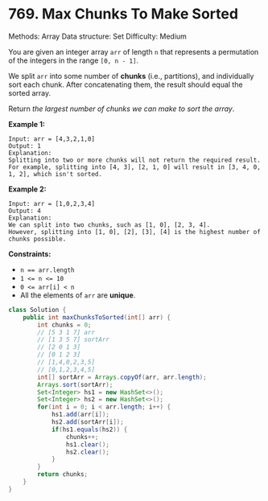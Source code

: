 # 769. Max Chunks To Make Sorted

Methods: Array
Data structure: Set
Difficulty: Medium

You are given an integer array `arr` of length `n` that represents a permutation of the integers in the range `[0, n - 1]`.

We split `arr` into some number of **chunks** (i.e., partitions), and individually sort each chunk. After concatenating them, the result should equal the sorted array.

Return *the largest number of chunks we can make to sort the array*.

**Example 1:**

```
Input: arr = [4,3,2,1,0]
Output: 1
Explanation:
Splitting into two or more chunks will not return the required result.
For example, splitting into [4, 3], [2, 1, 0] will result in [3, 4, 0, 1, 2], which isn't sorted.

```

**Example 2:**

```
Input: arr = [1,0,2,3,4]
Output: 4
Explanation:
We can split into two chunks, such as [1, 0], [2, 3, 4].
However, splitting into [1, 0], [2], [3], [4] is the highest number of chunks possible.

```

**Constraints:**

- `n == arr.length`
- `1 <= n <= 10`
- `0 <= arr[i] < n`
- All the elements of `arr` are **unique**.

```java
class Solution {
    public int maxChunksToSorted(int[] arr) {
        int chunks = 0;
        // [5 3 1 7] arr
        // [1 3 5 7] sortArr
        // [2 0 1 3]
        // [0 1 2 3]
        // [1,4,0,2,3,5]
        // [0,1,2,3,4,5]
        int[] sortArr = Arrays.copyOf(arr, arr.length);
        Arrays.sort(sortArr);
        Set<Integer> hs1 = new HashSet<>();
        Set<Integer> hs2 = new HashSet<>();
        for(int i = 0; i < arr.length; i++) {
            hs1.add(arr[i]);
            hs2.add(sortArr[i]);
            if(hs1.equals(hs2)) {
                chunks++;
                hs1.clear();
                hs2.clear();
            }
        }
        return chunks;
    }
}
```